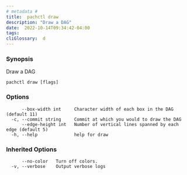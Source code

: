 ```yaml
---
# metadata # 
title:  pachctl draw
description: "Draw a DAG"
date:  2022-10-14T09:34:42-04:00
tags:
cliGlossary:  d
---
```


### Synopsis

Draw a DAG

```
pachctl draw [flags]
```

### Options

```
      --box-width int     Character width of each box in the DAG (default 11)
  -c, --commit string     Commit at which you would to draw the DAG
      --edge-height int   Number of vertical lines spanned by each edge (default 5)
  -h, --help              help for draw
```

### Inherited Options

```
      --no-color   Turn off colors.
  -v, --verbose    Output verbose logs
```

